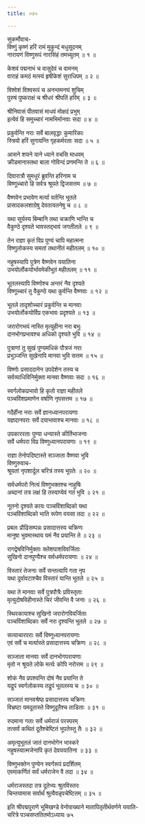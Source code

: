 ```yaml
---
title: ०७५

---
```

सुकर्मोवाच-  
विष्णुं कृष्णं हरिं रामं मुकुन्दं मधुसूदनम्  
नारायणं विष्णुरूपं नारसिंहं तमच्युतम् ॥ १ ॥


केशवं पद्मनाभं च वासुदेवं च वामनम्  
वाराहं कमठं मत्स्यं हृषीकेशं सुराधिपम् ॥ २ ॥


विश्वेशं विश्वरूपं च अनन्तमनघं शुचिम्  
पुरुषं पुष्कराक्षं च श्रीधरं श्रीपतिं हरिम् ॥ ३ ॥


श्रीनिवासं पीतवासं माधवं मोक्षदं प्रभुम्  
इत्येवं हि समुच्चारं नामभिर्मानवाः सदा ॥ ४ ॥


प्रकुर्वन्ति नराः सर्वे बालवृद्धाः कुमारिकाः  
स्त्रियो हरिं सुगायन्ति गृहकर्मरताः सदा ॥ ५ ॥


आसने शयने याने ध्याने वचसि माधवम्  
क्रीडमानास्तथा बाला गोविन्दं प्रणमन्ति ते ॥ ६ ॥


दिवारात्रौ सुमधुरं ब्रुवन्ति हरिनाम च  
विष्णूच्चारो हि सर्वत्र श्रूयते द्विजसत्तम ॥ ७ ॥


वैष्णवेन प्रभावेण मर्त्या वर्तन्ति भूतले  
प्रासादकलशाग्रेषु देवतायतनेषु च ॥ ८ ॥


यथा सूर्यस्य बिम्बानि तथा चक्राणि भान्ति च  
वैकुण्ठे दृश्यते भावस्तद्भावं जगतीतले ॥ ९ ॥


तेन राज्ञा कृतं विप्र पुण्यं चापि महात्मना  
विष्णुलोकस्य समतां तथानीतं महीतलम् ॥ १० ॥


नहुषस्यापि पुत्रेण वैष्णवेन ययातिना  
उभयोर्लोकयोर्भावमेकीभूतं महीतलम् ॥ ११ ॥


भूतलस्यापि विष्णोश्च अन्तरं नैव दृश्यते  
विष्णूच्चारं तु वैकुण्ठे यथा कुर्वन्ति वैष्णवाः ॥ १२ ॥


भूतले तादृशोच्चारं प्रकुर्वन्ति च मानवाः  
उभयोर्लोकयोर्विप्र एकभावः प्रदृश्यते ॥ १३ ॥


जरारोगभयं नास्ति मृत्युहीना नरा बभुः  
दानभोगप्रभावश्च अधिको दृश्यते भुवि ॥ १४ ॥


पुत्राणां तु सुखं पुण्यमधिकं पौत्रजं नराः  
प्रभुञ्जन्ति सुखेनापि मानवा भुवि सत्तम ॥ १५ ॥


विष्णोः प्रसाददानेन उपदेशेन तस्य च  
सर्वव्याधिविनिर्मुक्ता मानवा वैष्णवाः सदा ॥ १६ ॥


स्वर्गलोकप्रभावो हि कृतो राज्ञा महीतले  
पञ्चविंशप्रमाणेन वर्षाणि नृपसत्तम ॥ १७ ॥


गदैर्हीना नराः सर्वे ज्ञानध्यानपरायणाः  
यज्ञदानपराः सर्वे दयाभावाश्च मानवाः ॥ १८ ॥


उपकाररताः पुण्या धन्यास्ते कीर्तिभाजनाः  
सर्वे धर्मपरा विप्र विष्णुध्यानपरायणाः ॥ १९ ॥


राज्ञा तेनोपदिष्टास्ते सञ्जाता वैष्णवा भुवि  
विष्णुरुवाच-  
श्रूयतां नृपशार्दूल चरित्रं तस्य भूपतेः ॥ २० ॥


सर्वधर्मपरो नित्यं विष्णुभक्तश्च नाहुषिः  
अब्दानां तत्र लक्षं हि तस्याप्येवं गतं भुवि ॥ २१ ॥


नूतनो दृश्यते कायः पञ्चविंशाब्दिको यथा  
पञ्चविंशाब्दिको भाति रूपेण वयसा तदा ॥ २२ ॥


प्रबलः प्रौढिसम्पन्नः प्रसादात्तस्य चक्रिणः  
मानुषा भुवमास्थाय यमं नैव प्रयान्ति ते ॥ २३ ॥


रागद्वेषविनिर्मुक्ताः क्लेशपाशविवर्जिताः  
सुखिनो दानपुण्यैश्च सर्वधर्मपरायणाः ॥ २४ ॥


विस्तारं तेजनाः सर्वे सन्तत्यापि गता नृप  
यथा दूर्वावटाश्चैव विस्तारं यान्ति भूतले ॥ २५ ॥


यथा ते मानवाः सर्वे पुत्रपौत्रैः प्रविस्तृताः  
मृत्युदोषविहीनास्ते चिरं जीवन्ति वै जनाः ॥ २६ ॥


स्थिरकायाश्च सुखिनो जरारोगविवर्जिताः  
पञ्चविंशाब्दिकाः सर्वे नरा दृश्यन्ति भूतले ॥ २७ ॥


सत्याचारपराः सर्वे विष्णुध्यानपरायणाः  
एवं सर्वे च मर्त्यास्ते प्रसादात्तस्य चक्रिणः ॥ २८ ॥


सञ्जाता मानवाः सर्वे दानभोगपरायणाः  
मृतो न श्रूयते लोके मर्त्यः कोपि नरोत्तम ॥ २९ ॥


शोकं नैव प्रपश्यन्ति दोषं नैव प्रयान्ति ते  
यद्रूपं स्वर्गलोकस्य तद्रूपं भूतलस्य च ॥ ३० ॥


सञ्जातं मानवश्रेष्ठ प्रसादात्तस्य चक्रिणः  
विभ्रष्टा यमदूतास्ते विष्णुदूतैश्च ताडिताः ॥ ३१ ॥


रुदमाना गताः सर्वे धर्मराजं परस्परम्  
तत्सर्वं कथितं दूतैश्चेष्टितं भूपतेस्तु तैः ॥ ३२ ॥


अमृत्युभूतलं जातं दानभोगेन भास्करे  
नहुषस्यात्मजेनापि कृतं देवययातिना ॥ ३३ ॥


विष्णुभक्तेन पुण्येन स्वर्गरूपं प्रदर्शितम्  
एवमाकर्णितं सर्वं धर्मराजेन वै तदा ॥ ३४ ॥


धर्मराजस्तदा तत्र दूतेभ्यः श्रुतविस्तरः  
चिन्तयामास सर्वार्थं श्रुत्वैवन्नृपचेष्टितम् ॥ ३५ ॥


इति श्रीपद्मपुराणे भूमिखण्डे वेनोपाख्याने मातापितृतीर्थवर्णने ययाति-  
चरित्रे पञ्चसप्ततितमोऽध्यायः ७५
